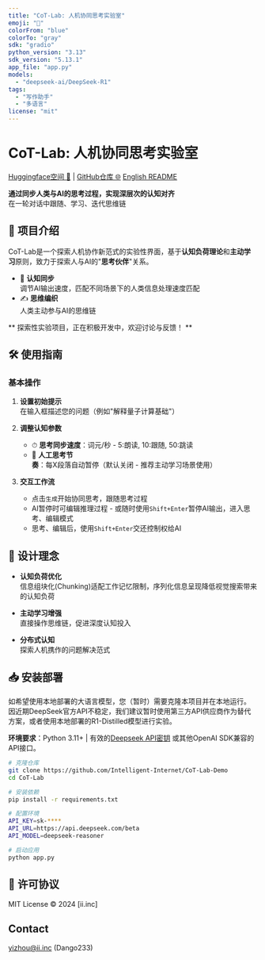 ```yaml
---
title: "CoT-Lab: 人机协同思考实验室"
emoji: "🤖"
colorFrom: "blue"
colorTo: "gray"
sdk: "gradio"
python_version: "3.13"
sdk_version: "5.13.1"
app_file: "app.py"
models:
  - "deepseek-ai/DeepSeek-R1"
tags:
  - "写作助手"
  - "多语言"
license: "mit"
---
```


# CoT-Lab: 人机协同思考实验室
[Huggingface空间 🤗](https://huggingface.co/spaces/Intelligent-Internet/CoT-Lab) | [GitHub仓库 🌐](https://github.com/Intelligent-Internet/CoT-Lab-Demo)
[English README](README.md)

**通过同步人类与AI的思考过程，实现深层次的认知对齐**  
在一轮对话中跟随、学习、迭代思维链

## 🌟 项目介绍
CoT-Lab是一个探索人机协作新范式的实验性界面，基于**认知负荷理论**和**主动学习**原则，致力于探索人与AI的"**思考伙伴**"关系。

- 🧠 **认知同步**  
  调节AI输出速度，匹配不同场景下的人类信息处理速度匹配
- ✍️ **思维编织**  
  人类主动参与AI的思维链

** 探索性实验项目，正在积极开发中，欢迎讨论与反馈！ **

## 🛠 使用指南
### 基本操作
1. **设置初始提示**  
   在输入框描述您的问题（例如"解释量子计算基础"）

2. **调整认知参数**  
   - ⏱ **思考同步速度**：词元/秒 - 5:朗读, 10:跟随, 50:跳读
   - 📏 **人工思考节奏**：每X段落自动暂停（默认关闭 - 推荐主动学习场景使用）

3. **交互工作流**  
   - 点击`生成`开始协同思考，跟随思考过程
   - AI暂停时可编辑推理过程 - 或随时使用`Shift+Enter`暂停AI输出，进入思考、编辑模式
   - 思考、编辑后，使用`Shift+Enter`交还控制权给AI

## 🧠 设计理念
- **认知负荷优化**  
  信息组块化(Chunking)适配工作记忆限制，序列化信息呈现降低视觉搜索带来的认知负荷

- **主动学习增强**  
  直接操作思维链，促进深度认知投入

- **分布式认知**  
  探索人机携作的问题解决范式

## 📥 安装部署
如希望使用本地部署的大语言模型，您（暂时）需要克隆本项目并在本地运行。
因近期DeepSeek官方API不稳定，我们建议暂时使用第三方API供应商作为替代方案，或者使用本地部署的R1-Distilled模型进行实验。  

**环境要求**：Python 3.11+ | 有效的[Deepseek API密钥](https://platform.deepseek.com/) 或其他OpenAI SDK兼容的API接口。 

```bash
# 克隆仓库
git clone https://github.com/Intelligent-Internet/CoT-Lab-Demo
cd CoT-Lab

# 安装依赖
pip install -r requirements.txt

# 配置环境
API_KEY=sk-****
API_URL=https://api.deepseek.com/beta
API_MODEL=deepseek-reasoner

# 启动应用
python app.py
```

## 📄 许可协议
MIT License © 2024 [ii.inc]

## Contact
yizhou@ii.inc (Dango233)